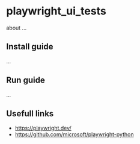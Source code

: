 # playwright_ui_tests
about ...

## Install guide
...

## Run guide
...

## Usefull links
- https://playwright.dev/
- https://github.com/microsoft/playwright-python
